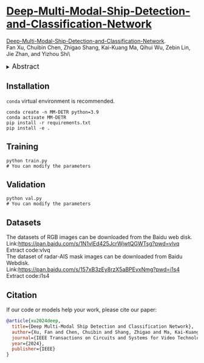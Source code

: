 # [Deep-Multi-Modal-Ship-Detection-and-Classification-Network](https://ieeexplore.ieee.org/abstract/document/10806870)


[Deep-Multi-Modal-Ship-Detection-and-Classification-Network](https://ieeexplore.ieee.org/abstract/document/10806870).\
Fan Xu, Chuibin Chen, Zhigao Shang, Kai-Kuang Ma, Qihui Wu, Zebin Lin, Jie Zhan, and Yizhou Shi\

<details>
  <summary>
  <font size="+1">Abstract</font>
  </summary>
While a majority of single-modal ship detectors solely rely on RGB images, a novel multi-modal real-time transformer-based ship detection and classification method, called the MM-ShipNet, is proposed in this paper that integrates the data acquired from three modalities—i.e., RGB camera, radar, and automatic identification system (AIS). First, a bounding box is generated based on the position information from radar and ship’s actual size information from AIS. This physical information are fused and projected onto the camera-acquired RGB image frame. Each bounding box is then possibly weighted depending on the ship size presented on the image. The generated weighted ship masks (WSMs) will be exploited for facilitating ship classification task. In the second stage of MM-ShipNet, multi-modal detection transformer (MM-DETR) introduces an multi-modal cross-scale encoder (MCE) for improving ship detection and classification performance. Our MCE exploits a dual-flow structure to fuse the features extracted from the WSMs and the RGB images under different scales. Since our method is the first work entailing three aforementioned modalities, no such dataset with all modalities can be found in the open source. Thus, we construct a multi-modal ship dataset, termed MMShips, as another contribution. Our MMShips dataset comprises 9,513 camera-acquired real-life maritime RGB images and their aligned ship masks generated from radar and AIS. Experimental results clearly demonstrate that our MM-ShipNet significantly outperforms multiple state of-the-art single-modal and multi-modal ship detectors.
</details>

## Installation
`conda` virtual environment is recommended. 
```
conda create -n MM-DETR python=3.9
conda activate MM-DETR
pip install -r requirements.txt
pip install -e .
```
## Training
```
python train.py
# You can modify the parameters
```

## Validation
```
python val.py
# You can modify the parameters
```

## Datasets
The datasets of RGB images can be downloaded from the Baidu web disk.\
Link:https://pan.baidu.com/s/1N1vlEd425JcrWjwtQGWTsg?pwd=vlvq \
Extract code:vlvq\
The dataset of radar-AIS mask images can be downloaded from Baidu Webdisk.\
Link:https://pan.baidu.com/s/157xB3zEy8rzX5aBPEvxNmg?pwd=i1s4 \
Extract code:i1s4 

## Citation

If our code or models help your work, please cite our paper:
```BibTeX
@article{xu2024deep,
  title={Deep Multi-Modal Ship Detection and Classification Network},
  author={Xu, Fan and Chen, Chuibin and Shang, Zhigao and Ma, Kai-Kuang and Wu, Qihui and Lin, Zebin and Zhan, Jie and Shi, Yizhou},
  journal={IEEE Transactions on Circuits and Systems for Video Technology},
  year={2024},
  publisher={IEEE}
}
```
